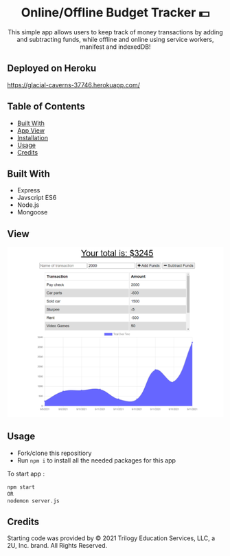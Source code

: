 # <h1 align='center'> Online/Offline Budget Tracker 💵 </h1>
<p align='center'> This simple app allows users to keep track of money transactions by adding and subtracting funds, while offline and online using service workers, manifest and indexedDB! </p>

## Deployed on Heroku
https://glacial-caverns-37746.herokuapp.com/

## Table of Contents 
- [Built With](#built-with)
- [App View](#view)
- [Installation](#installation)
- [Usage](#usage)
- [Credits](#credits)

## Built With
* Express
* Javscript ES6
* Node.js
* Mongoose

## View
![budgettracker](./assets/images/budgetTracker.png)

## Usage 
* Fork/clone this repositiory
* Run ``` npm i ``` to install all the needed packages for this app

To start app :

``` 
npm start
OR
nodemon server.js
```

## Credits 
Starting code was provided by © 2021 Trilogy Education Services, LLC, a 2U, Inc. brand. All Rights Reserved.